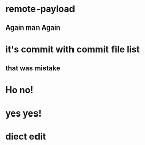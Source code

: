 # remote-payload
## Again man Again
# it's commit with commit file list
## that was mistake
# Ho no!
# yes yes!
# diect edit 
